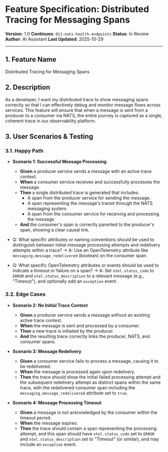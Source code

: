 # Feature Specification: Distributed Tracing for Messaging Spans

**Version**: 1.0
**Continues**: `011-nats-health-endpoints`
**Status**: In Review
**Author**: AI Assistant
**Last Updated**: 2025-10-29

---

## 1. Feature Name

Distributed Tracing for Messaging Spans

## 2. Description

As a developer, I want my distributed trace to show messaging spans correctly so that I can effectively debug and monitor message flows across services. This feature will ensure that when a message is sent from a producer to a consumer via NATS, the entire journey is captured as a single, coherent trace in our observability platform.

## 3. User Scenarios & Testing

### 3.1. Happy Path

- **Scenario 1: Successful Message Processing**
  - **Given** a producer service sends a message with an active trace context.
  - **When** a consumer service receives and successfully processes the message.
  - **Then** a single distributed trace is generated that includes:
    - A span from the producer service for sending the message.
    - A span representing the message's transit through the NATS messaging system.
    - A span from the consumer service for receiving and processing the message.
  - **And** the consumer's span is correctly parented to the producer's span, showing a clear causal link.

- Q: What specific attributes or naming conventions should be used to distinguish between initial message processing attempts and redelivery attempts within a trace? → A: Use an OpenTelemetry attribute like `messaging.message_redelivered` (boolean) on the consumer span.
- Q: What specific OpenTelemetry attributes or events should be used to indicate a timeout or failure on a span? → A: Set `otel.status_code` to `ERROR` and `otel.status_description` to a relevant message (e.g., "Timeout"), and optionally add an `exception` event.

### 3.2. Edge Cases

- **Scenario 2: No Initial Trace Context**
  - **Given** a producer service sends a message without an existing active trace context.
  - **When** the message is sent and processed by a consumer.
  - **Then** a new trace is initiated by the producer.
  - **And** the resulting trace correctly links the producer, NATS, and consumer spans.

- **Scenario 3: Message Redelivery**
  - **Given** a consumer service fails to process a message, causing it to be redelivered.
  - **When** the message is processed again upon redelivery.
  - **Then** the trace should show the initial failed processing attempt and the subsequent redelivery attempt as distinct spans within the same trace, with the redelivered consumer span including the `messaging.message_redelivered` attribute set to `true`.

- **Scenario 4: Message Processing Timeout**
  - **Given** a message is not acknowledged by the consumer within the timeout period.
  - **When** the message expires.
  - **Then** the trace should contain a span representing the processing attempt, and this span should have `otel.status_code` set to `ERROR` and `otel.status_description` set to "Timeout" (or similar), and may include an `exception` event.